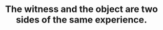 ---
title: The witness and the object are two sides of the same experience.
tags: self experience nondual
star: true
---